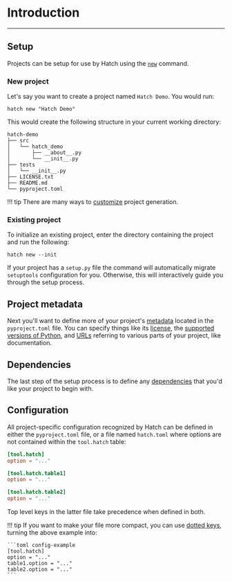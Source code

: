 # Introduction

-----

## Setup

Projects can be setup for use by Hatch using the [`new`](cli/reference.md#hatch-new) command.

### New project

Let's say you want to create a project named `Hatch Demo`. You would run:

```
hatch new "Hatch Demo"
```

This would create the following structure in your current working directory:

```
hatch-demo
├── src
│   └── hatch_demo
│       ├── __about__.py
│       └── __init__.py
├── tests
│   └── __init__.py
├── LICENSE.txt
├── README.md
└── pyproject.toml
```

!!! tip
    There are many ways to [customize](config/project-templates.md) project generation.

### Existing project

To initialize an existing project, enter the directory containing the project and run the following:

```
hatch new --init
```

If your project has a `setup.py` file the command will automatically migrate `setuptools` configuration for you. Otherwise, this will interactively guide you through the setup process.

## Project metadata

Next you'll want to define more of your project's [metadata](config/metadata.md) located in the `pyproject.toml` file. You can specify things like its [license](config/metadata.md#license), the [supported versions of Python](config/metadata.md#python-support), and [URLs](config/metadata.md#urls) referring to various parts of your project, like documentation.

## Dependencies

The last step of the setup process is to define any [dependencies](config/dependency.md) that you'd like your project to begin with.

## Configuration

All project-specific configuration recognized by Hatch can be defined in either the `pyproject.toml` file, or a file named `hatch.toml` where options are not contained within the `tool.hatch` table:

```toml config-example
[tool.hatch]
option = "..."

[tool.hatch.table1]
option = "..."

[tool.hatch.table2]
option = "..."
```

Top level keys in the latter file take precedence when defined in both.

!!! tip
    If you want to make your file more compact, you can use [dotted keys](https://toml.io/en/v1.0.0#table), turning the above example into:

    ```toml config-example
    [tool.hatch]
    option = "..."
    table1.option = "..."
    table2.option = "..."
    ```

